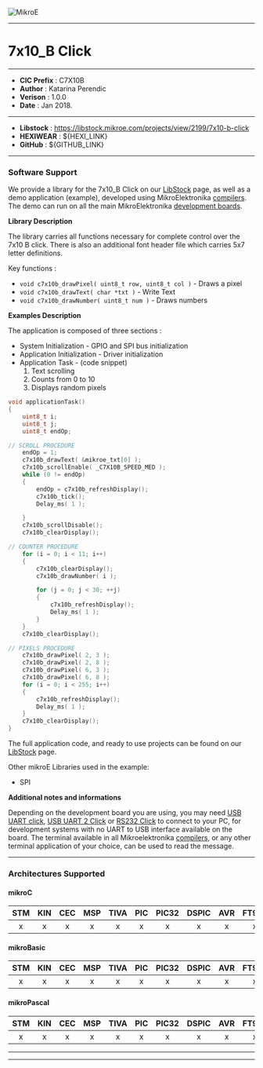 ![MikroE](http://www.mikroe.com/img/designs/beta/logo_small.png)

---

# 7x10_B Click

---

- **CIC Prefix**  : C7X10B
- **Author**      : Katarina Perendic
- **Verison**     : 1.0.0
- **Date**        : Jan 2018.

---

- **Libstock** : https://libstock.mikroe.com/projects/view/2199/7x10-b-click
- **HEXIWEAR** : ${HEXI_LINK}
- **GitHub**   : ${GITHUB_LINK}

---

### Software Support

We provide a library for the 7x10_B Click on our [LibStock](https://libstock.mikroe.com/projects/view/2199/7x10-b-click) 
page, as well as a demo application (example), developed using MikroElektronika 
[compilers](http://shop.mikroe.com/compilers). The demo can run on all the main 
MikroElektronika [development boards](http://shop.mikroe.com/development-boards).

**Library Description**

The library carries all functions necessary for complete control over the 7x10 B click. 
There is also an additional font header file which carries 5x7 letter definitions.

Key functions :

- ``` void c7x10b_drawPixel( uint8_t row, uint8_t col ) ``` - Draws a pixel
- ``` void c7x10b_drawText( char *txt ) ``` - Write Text
- ``` void c7x10b_drawNumber( uint8_t num ) ``` - Draws numbers

**Examples Description**

The application is composed of three sections :

- System Initialization - GPIO and SPI bus initialization
- Application Initialization - Driver initialization
- Application Task - (code snippet)
  1. Text scrolling
  2. Counts from 0 to 10
  3. Displays random pixels


```.c
void applicationTask()
{
    uint8_t i;
    uint8_t j;
    uint8_t endOp;

// SCROLL PROCEDURE
    endOp = 1;
    c7x10b_drawText( &mikroe_txt[0] );
    c7x10b_scrollEnable( _C7X10B_SPEED_MED );
    while (0 != endOp)
    {
        endOp = c7x10b_refreshDisplay();
        c7x10b_tick();
        Delay_ms( 1 );

    }
    c7x10b_scrollDisable();
    c7x10b_clearDisplay();

// COUNTER PROCEDURE
    for (i = 0; i < 11; i++)
    {
        c7x10b_clearDisplay();
        c7x10b_drawNumber( i );

        for (j = 0; j < 30; ++j)
        {
            c7x10b_refreshDisplay();
            Delay_ms( 1 );
        }
    }
    c7x10b_clearDisplay();

// PIXELS PROCEDURE
    c7x10b_drawPixel( 2, 3 );
    c7x10b_drawPixel( 2, 8 );
    c7x10b_drawPixel( 6, 3 );
    c7x10b_drawPixel( 6, 8 );
    for (i = 0; i < 255; i++)
    {
        c7x10b_refreshDisplay();
        Delay_ms( 1 );
    }
    c7x10b_clearDisplay();
}
```

The full application code, and ready to use projects can be found on our 
[LibStock](https://libstock.mikroe.com/projects/view/2199/7x10-b-click) page.

Other mikroE Libraries used in the example:

- SPI

**Additional notes and informations**

Depending on the development board you are using, you may need 
[USB UART click](http://shop.mikroe.com/usb-uart-click), 
[USB UART 2 Click](http://shop.mikroe.com/usb-uart-2-click) or 
[RS232 Click](http://shop.mikroe.com/rs232-click) to connect to your PC, for 
development systems with no UART to USB interface available on the board. The 
terminal available in all Mikroelektronika 
[compilers](http://shop.mikroe.com/compilers), or any other terminal application 
of your choice, can be used to read the message.

---
### Architectures Supported

#### mikroC

| STM | KIN | CEC | MSP | TIVA | PIC | PIC32 | DSPIC | AVR | FT90x |
|:-:|:-:|:-:|:-:|:-:|:-:|:-:|:-:|:-:|:-:|
| x | x | x | x | x | x | x | x | x | x |

#### mikroBasic

| STM | KIN | CEC | MSP | TIVA | PIC | PIC32 | DSPIC | AVR | FT90x |
|:-:|:-:|:-:|:-:|:-:|:-:|:-:|:-:|:-:|:-:|
| x | x | x | x | x | x | x | x | x | x |

#### mikroPascal

| STM | KIN | CEC | MSP | TIVA | PIC | PIC32 | DSPIC | AVR | FT90x |
|:-:|:-:|:-:|:-:|:-:|:-:|:-:|:-:|:-:|:-:|
| x | x | x | x | x | x | x | x | x | x |

---
---
